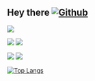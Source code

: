 ## Hey there   [![Github](https://img.shields.io/badge/--FFFFFF?style=social&logo=github&label=Follow%20ac34)](https://github.com/ac34)

![](http://github-profile-summary-cards.vercel.app/api/cards/profile-details?username=AC34&theme=monokai)

![](http://github-profile-summary-cards.vercel.app/api/cards/repos-per-language?username=AC34&theme=monokai)
![](http://github-profile-summary-cards.vercel.app/api/cards/most-commit-language?username=AC34&theme=monokai)

![](http://github-profile-summary-cards.vercel.app/api/cards/stats?username=AC34&theme=monokai)
![](http://github-profile-summary-cards.vercel.app/api/cards/productive-time?username=AC34&theme=monokai&utcOffset=8)

[![Top Langs](https://github-readme-stats.vercel.app/api/top-langs/?username=ac34)](https://github.com/anuraghazra/github-readme-stats)
